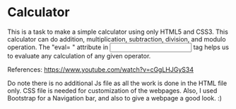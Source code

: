 # Calculator

This is a task to make a simple calculator using only HTML5 and CSS3. This calculator can do addition, multiplication, subtraction, division, and modulo operation. The "eval= " attribute in <input> tag helps us to evaluate any calculation of any given operator. 

References: https://www.youtube.com/watch?v=cGgLHJGyS34 

Do note there is no additional Js file as all the work is done in the HTML file only. CSS file is needed for customization of the webpages. Also, I used Bootstrap for a Navigation bar, and also to give a webpage a good look. :)
